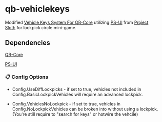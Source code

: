# qb-vehiclekeys #
Modified [Vehicle Keys System For QB-Core](https://github.com/qbcore-framework/qb-vehiclekeys) utilizing [PS-UI](https://github.com/Project-Sloth/ps-ui) from [Project Sloth](https://github.com/Project-Sloth) for lockpick circle mini-game.

## Dependencies ##
[QB-Core](https://github.com/qbcore-framework/)

[PS-UI](https://github.com/Project-Sloth/ps-ui)

### :clipboard: Config Options ###

* Config.UseDiffLockpicks - if set to true, vehicles not included in Config.BasicLockpickVehicles will require an advanced lockpick.

* Config.VehiclesNoLockpick - if set to true, vehicles in Config.NoLockpickVehicles can be broken into without using a lockpick. (You're still require to "search for keys" or hotwire the vehcile)
